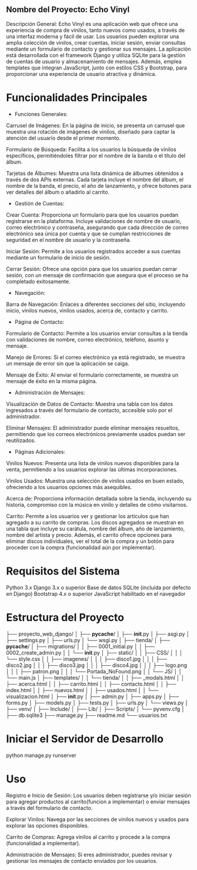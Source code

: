 ## Nombre del Proyecto: Echo Vinyl
Descripción General:
Echo Vinyl es una aplicación web que ofrece una experiencia de compra de vinilos, tanto nuevos como usados, a través de una interfaz moderna y fácil de usar. Los usuarios pueden explorar una amplia colección de vinilos, crear cuentas, iniciar sesión, enviar consultas mediante un formulario de contacto y gestionar sus mensajes. La aplicación está desarrollada con el framework Django y utiliza SQLite para la gestión de cuentas de usuario y almacenamiento de mensajes. Además, emplea templates que integran JavaScript, junto con estilos CSS y Bootstrap, para proporcionar una experiencia de usuario atractiva y dinámica.


# Funcionalidades Principales

* Funciones Generales:

Carrusel de Imágenes: En la página de inicio, se presenta un carrusel que muestra una rotación de imágenes de vinilos, diseñado para captar la atención del usuario desde el primer momento.

Formulario de Búsqueda: Facilita a los usuarios la búsqueda de vinilos específicos, permitiéndoles filtrar por el nombre de la banda o el título del álbum.

Tarjetas de Álbumes: Muestra una lista dinámica de álbumes obtenidos a través de dos APIs externas. Cada tarjeta incluye el nombre del álbum, el nombre de la banda, el precio, el año de lanzamiento, y ofrece botones para ver detalles del álbum o añadirlo al carrito.


* Gestión de Cuentas:

Crear Cuenta: Proporciona un formulario para que los usuarios puedan registrarse en la plataforma. Incluye validaciones de nombre de usuario, correo electrónico y contraseña, asegurando que cada dirección de correo electrónico sea única por cuenta y que se cumplan restricciones de seguridad en el nombre de usuario y la contraseña.

Iniciar Sesión: Permite a los usuarios registrados acceder a sus cuentas mediante un formulario de inicio de sesión.

Cerrar Sesión: Ofrece una opción para que los usuarios puedan cerrar sesión, con un mensaje de confirmación que asegura que el proceso se ha completado exitosamente.


* Navegación:

Barra de Navegación: Enlaces a diferentes secciones del sitio, incluyendo inicio, vinilos nuevos, vinilos usados, acerca de, contacto y carrito.


* Página de Contacto:

Formulario de Contacto: Permite a los usuarios enviar consultas a la tienda con validaciones de nombre, correo electrónico, teléfono, asunto y mensaje.

Manejo de Errores: Si el correo electrónico ya está registrado, se muestra un mensaje de error sin que la aplicación se caiga.

Mensaje de Éxito: Al enviar el formulario correctamente, se muestra un mensaje de éxito en la misma página.


* Administración de Mensajes:

Visualización de Datos de Contacto: Muestra una tabla con los datos ingresados a través del formulario de contacto, accesible solo por el administrador.

Eliminar Mensajes: El administrador puede eliminar mensajes resueltos, permitiendo que los correos electrónicos previamente usados puedan ser reutilizados.


* Páginas Adicionales:

Vinilos Nuevos: Presenta una lista de vinilos nuevos disponibles para la venta, permitiendo a los usuarios explorar las últimas incorporaciones.

Vinilos Usados: Muestra una selección de vinilos usados en buen estado, ofreciendo a los usuarios opciones más asequibles.

Acerca de: Proporciona información detallada sobre la tienda, incluyendo su historia, compromiso con la música en vinilo y detalles de cómo visitarnos.

Carrito: Permite a los usuarios ver y gestionar los artículos que han agregado a su carrito de compras. Los discos agregados se muestran en una tabla que incluye su carátula, nombre del álbum, año de lanzamiento, nombre del artista y precio. Además, el carrito ofrece opciones para eliminar discos individuales, ver el total de la compra y un botón para proceder con la compra (funcionalidad aún por implementar).


# Requisitos del Sistema
Python 3.x
Django 3.x o superior
Base de datos SQLite (incluida por defecto en Django)
Bootstrap 4.x o superior
JavaScript habilitado en el navegador


# Estructura del Proyecto

├── proyecto_web_django/
│   ├── __pycache__/
│   ├── __init__.py
│   ├── asgi.py
│   ├── settings.py
│   ├── urls.py
│   └── wsgi.py
│
├── tienda/
│   ├── __pycache__/
│   ├── migrations/
│   │   ├── 0001_initial.py
│   │   ├── 0002_create_admin.py
│   │   └── __init__.py
│   ├── static/
│   │   ├── CSS/
│   │   │   └── style.css
│   │   ├── imagenes/
│   │   │   ├── disco1.jpg
│   │   │   ├── disco2.jpg
│   │   │   ├── disco3.jpg
│   │   │   ├── disco4.jpg
│   │   │   ├── logo.png
│   │   │   ├── patron.png
│   │   │   └── Portada_NoFound.png
│   │   └── JS/
│   │       └── main.js
│   ├── templates/
│   │   └── tienda/
│   │       ├── _modals.html
│   │       ├── acerca.html
│   │       ├── carrito.html
│   │       ├── contacto.html
│   │       ├── index.html
│   │       ├── nuevos.html
│   │       ├── usados.html
│   │       └── visualizacion.html
│   ├── __init__.py
│   ├── admin.py
│   ├── apps.py
│   ├── forms.py
│   ├── models.py
│   ├── tests.py
│   ├── urls.py
│   └── views.py
│
├── venv/
│   ├── Include/
│   ├── Lib/
│   ├── Scripts/
│   └── pyvenv.cfg
│
├── db.sqlite3
├── manage.py
├── readme.md
└── usuarios.txt


# Iniciar el Servidor de Desarrollo
python manage.py runserver



# Uso
Registro e Inicio de Sesión: Los usuarios deben registrarse y/o iniciar sesión para agregar productos al carrito(funcion a implementar) o enviar mensajes a través del formulario de contacto.

Explorar Vinilos: Navega por las secciones de vinilos nuevos y usados para explorar las opciones disponibles.

Carrito de Compras: Agrega vinilos al carrito y procede a la compra (funcionalidad a implementar).

Administración de Mensajes: Si eres administrador, puedes revisar y gestionar los mensajes de contacto enviados por los usuarios.



